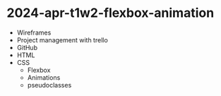 # 2024-apr-t1w2-flexbox-animation

- Wireframes
- Project management with trello
- GitHub
- HTML
- CSS
    - Flexbox
    - Animations
    - pseudoclasses